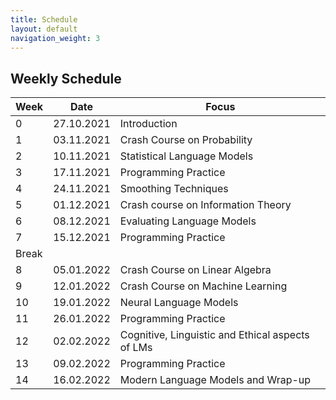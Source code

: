 ```yaml
---
title: Schedule
layout: default
navigation_weight: 3
---
```


## Weekly Schedule

|Week| Date | Focus    |
|----|----------|----------|
| 0 |27.10.2021 | Introduction |
| 1 |03.11.2021 | Crash Course on Probability |
| 2 |10.11.2021 | Statistical Language Models |
| 3 |17.11.2021 | Programming Practice |
| 4 |24.11.2021 | Smoothing Techniques |
| 5 |01.12.2021 | Crash course on Information Theory |
| 6 |08.12.2021 | Evaluating Language Models |
| 7 |15.12.2021 | Programming Practice |
| Break |  |  |   
| 8 |05.01.2022 | Crash Course on Linear Algebra |  
| 9 |12.01.2022 | Crash Course on Machine Learning |  
| 10 |19.01.2022 | Neural Language Models |
| 11 |26.01.2022 | Programming Practice |  
| 12 |02.02.2022 | Cognitive, Linguistic and Ethical aspects of LMs |
| 13 |09.02.2022 | Programming Practice |
| 14 |16.02.2022 | Modern Language Models and Wrap-up |
 
